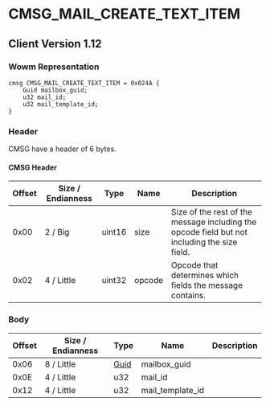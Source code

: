 # CMSG_MAIL_CREATE_TEXT_ITEM
## Client Version 1.12

### Wowm Representation
```rust,ignore
cmsg CMSG_MAIL_CREATE_TEXT_ITEM = 0x024A {
    Guid mailbox_guid;
    u32 mail_id;
    u32 mail_template_id;
}
```
### Header
CMSG have a header of 6 bytes.

#### CMSG Header
| Offset | Size / Endianness | Type   | Name   | Description |
| ------ | ----------------- | ------ | ------ | ----------- |
| 0x00   | 2 / Big           | uint16 | size   | Size of the rest of the message including the opcode field but not including the size field.|
| 0x02   | 4 / Little        | uint32 | opcode | Opcode that determines which fields the message contains.|
### Body
| Offset | Size / Endianness | Type | Name | Description |
| ------ | ----------------- | ---- | ---- | ----------- |
| 0x06 | 8 / Little | [Guid](../spec/packed-guid.md) | mailbox_guid |  |
| 0x0E | 4 / Little | u32 | mail_id |  |
| 0x12 | 4 / Little | u32 | mail_template_id |  |
